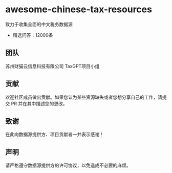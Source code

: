 # awesome-chinese-tax-resources
致力于收集全面的中文税务数据源

- 精选问答：12000条

## 团队

苏州财猫云信息科技有限公司 TaxGPT项目小组

## 贡献

欢迎社区成员做出贡献。如果您认为某些资源缺失或者您想分享自己的工作，请提交 PR 并在其中描述您的更改。

## 致谢

在此向数据源提供方、项目贡献者一并表示感谢！

## 声明

请严格遵守数据源提供方的许可协议，以免造成不必要的麻烦。
